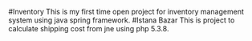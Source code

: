 #Inventory
This is my first time open project for inventory management system using java spring framework.
#Istana Bazar
This is project to calculate shipping cost from jne using php 5.3.8.
